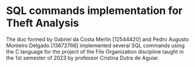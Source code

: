 # SQL commands implementation for Theft Analysis

The duo formed by Gabriel da Costa Merlin [12544420] and Pedro Augusto Monteiro Delgado [13672766] implemented several
SQL commands using the C language for the project of the File Organization discipline taught in the 1st semester of
2023 by professor Cristina Dutra de Aguiar.
